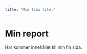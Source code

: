 ```yaml
---
title: "Min fina titel"
...
```

Min report
=========================

Här kommer innehållet till min fin sida.
